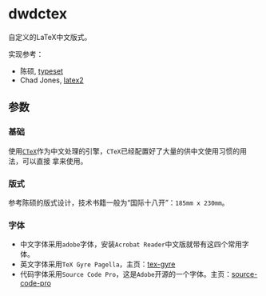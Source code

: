 # dwdctex

自定义的LaTeX中文版式。

实现参考：

- 陈硕, [typeset](https://github.com/chenshuo/typeset)
- Chad Jones, [latex2](http://web.stanford.edu/~chadj/latex2.html)


## 参数

### 基础

使用[`CTeX`](http://www.ctex.org)作为中文处理的引擎，`CTeX`已经配置好了大量的供中文使用习惯的用法，可以直接
拿来使用。

### 版式

参考陈硕的版式设计，技术书籍一般为“国际十八开”：`185mm x 230mm`。

### 字体

- 中文字体采用`adobe`字体，安装`Acrobat Reader`中文版就带有这四个常用字体。
- 英文字体采用`TeX Gyre Pagella`，主页：[tex-gyre](http://www.gust.org.pl/projects/e-foundry/tex-gyre/pagella/) 
- 代码字体采用`Source Code Pro`，这是`Adobe`开源的一个字体。主页：[source-code-pro](https://github.com/adobe-fonts/source-code-pro)

